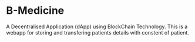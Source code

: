 # B-Medicine
A Decentralised Application (dApp) using BlockChain Technology.
This is a webapp for storing and transfering patients details with constent of patient.
